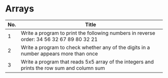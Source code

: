 # Arrays

| No. | Title                                                                 |
| --- | --------------------------------------------------------------------- |
|   1 | Write a program to print the following numbers in reverse order: 34 56 32 67 89 80 32 21 |
| 2 | Write a program to check whether any of the digits in a number appears more than once |
|3| Write a program that reads 5x5 array of the integers and prints the row sum and column sum|
